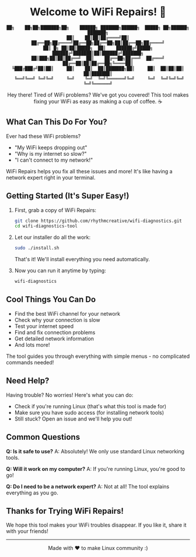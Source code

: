 <div align="center">

# Welcome to WiFi Repairs! 👋

```
██╗    ██╗██╗███████╗██╗    ██████╗ ███████╗██████╗  █████╗ ██╗██████╗ ███████╗
██║    ██║██║██╔════╝██║    ██╔══██╗██╔════╝██╔══██╗██╔══██╗██║██╔══██╗██╔════╝
██║ █╗ ██║██║█████╗  ██║    ██████╔╝█████╗  ██████╔╝███████║██║██████╔╝███████╗
██║███╗██║██║██╔══╝  ██║    ██╔══██╗██╔══╝  ██╔═══╝ ██╔══██║██║██╔══██╗╚════██║
╚███╔███╔╝██║██║     ██║    ██║  ██║███████╗██║     ██║  ██║██║██║  ██║███████║
 ╚══╝╚══╝ ╚═╝╚═╝     ╚═╝    ╚═╝  ╚═╝╚══════╝╚═╝     ╚═╝  ╚═╝╚═╝╚═╝  ╚═╝╚══════╝
```

Hey there! Tired of WiFi problems? We've got you covered! 
This tool makes fixing your WiFi as easy as making a cup of coffee. ☕

</div>

## What Can This Do For You?

Ever had these WiFi problems?
- "My WiFi keeps dropping out" 
- "Why is my internet so slow?"
- "I can't connect to my network!"

WiFi Repairs helps you fix all these issues and more! It's like having a network expert right in your terminal.

## Getting Started (It's Super Easy!)

1. First, grab a copy of WiFi Repairs:
   ```bash
   git clone https://github.com/rhythmcreative/wifi-diagnostics.git
   cd wifi-diagnostics-tool
   ```

2. Let our installer do all the work:
   ```bash
   sudo ./install.sh
   ```
   That's it! We'll install everything you need automatically.

3. Now you can run it anytime by typing:
   ```bash
   wifi-diagnostics
   ```

## Cool Things You Can Do

- Find the best WiFi channel for your network
- Check why your connection is slow
- Test your internet speed
- Find and fix connection problems
- Get detailed network information
- And lots more!

The tool guides you through everything with simple menus - no complicated commands needed!

## Need Help?

Having trouble? No worries! Here's what you can do:

- Check if you're running Linux (that's what this tool is made for)
- Make sure you have sudo access (for installing network tools)
- Still stuck? Open an issue and we'll help you out!

## Common Questions

**Q: Is it safe to use?**
A: Absolutely! We only use standard Linux networking tools.

**Q: Will it work on my computer?**
A: If you're running Linux, you're good to go!

**Q: Do I need to be a network expert?**
A: Not at all! The tool explains everything as you go.

## Thanks for Trying WiFi Repairs!

We hope this tool makes your WiFi troubles disappear. If you like it, share it with your friends!

---

<div align="center">
Made with ❤️ to make Linux community :)
</div>
